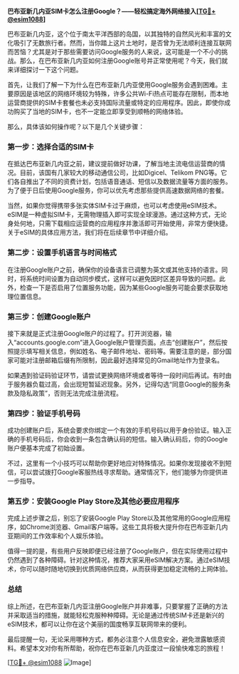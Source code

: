 **巴布亚新几内亚SIM卡怎么注册Google？——轻松搞定海外网络接入[[TG💪+ @esim1088](https://t.me/s/esim1088)]**

巴布亚新几内亚，这个位于南太平洋西部的岛国，以其独特的自然风光和丰富的文化吸引了无数旅行者。然而，当你踏上这片土地时，是否曾为无法顺利连接互联网而苦恼？尤其是对于那些需要访问Google服务的人来说，这可能是一个不小的挑战。那么，在巴布亚新几内亚如何注册Google账号并正常使用呢？今天，我们就来详细探讨一下这个问题。

首先，让我们了解一下为什么在巴布亚新几内亚使用Google服务会遇到困难。主要原因是该地区的网络环境较为特殊，许多公共Wi-Fi热点可能存在限制，而本地运营商提供的SIM卡套餐也未必支持国际流量或特定的应用程序。因此，即使你成功购买了当地的SIM卡，也不一定能立即享受到顺畅的网络体验。

那么，具体该如何操作呢？以下是几个关键步骤：

### 第一步：选择合适的SIM卡

在抵达巴布亚新几内亚之前，建议提前做好功课，了解当地主流电信运营商的情况。目前，该国有几家较大的移动通信公司，比如Digicel、Telikom PNG等。它们各自推出了不同的资费计划，包括语音通话、短信以及数据流量等方面的服务。为了便于日后使用Google服务，你可以优先考虑那些提供高速数据网络的套餐。

当然，如果你觉得携带多张实体SIM卡过于麻烦，也可以考虑使用eSIM技术。eSIM是一种虚拟SIM卡，无需物理插入即可实现全球漫游。通过这种方式，无论身处何地，只需下载相应运营商的应用程序并激活即可开始使用，非常方便快捷。关于eSIM的具体应用方法，我们将在后续章节中详细介绍。

### 第二步：设置手机语言与时间格式

在注册Google账户之前，确保你的设备语言已调整为英文或其他支持的语言。同时，将系统时间设置为自动同步模式，这样可以避免因时区差异导致的问题。此外，检查一下是否启用了位置服务功能，因为某些Google服务可能会要求获取地理位置信息。

### 第三步：创建Google账户

接下来就是正式注册Google账户的过程了。打开浏览器，输入“accounts.google.com”进入Google账户管理页面。点击“创建账户”，然后按照提示填写相关信息，例如姓名、电子邮件地址、密码等。需要注意的是，部分国家可能对注册邮箱后缀有所限制，因此最好选择常见的Gmail地址作为登录名。

如果遇到验证码验证环节，请尝试更换网络环境或者等待一段时间后再试。有时由于服务器负载过高，会出现短暂延迟现象。另外，记得勾选“同意Google的服务条款及隐私政策”，否则无法完成注册流程。

### 第四步：验证手机号码

成功创建账户后，系统会要求你绑定一个有效的手机号码以用于身份验证。输入正确的手机号码后，你会收到一条包含确认码的短信。输入确认码后，你的Google账户便基本完成了初始设置。

不过，这里有一个小技巧可以帮助你更好地应对特殊情况。如果你发现接收不到短信，可以尝试拨打Google客服热线寻求帮助。通常情况下，他们能够为你提供进一步指导。

### 第五步：安装Google Play Store及其他必要应用程序

完成上述步骤之后，别忘了安装Google Play Store以及其他常用的Google应用程序，如Chrome浏览器、Gmail客户端等。这些工具将极大提升你在巴布亚新几内亚期间的工作效率和个人娱乐体验。

值得一提的是，有些用户反映即便已经注册了Google账户，但在实际使用过程中仍然遇到了各种障碍。针对这种情况，推荐大家采用eSIM解决方案。通过eSIM技术，你可以随时随地切换到优质网络供应商，从而获得更加稳定流畅的上网体验。

### 总结

综上所述，在巴布亚新几内亚注册Google账户并非难事，只要掌握了正确的方法并采取适当的措施，就能轻松克服种种障碍。无论是通过传统SIM卡还是新兴的eSIM技术，都可以让你在这个美丽的国度畅享互联网带来的便利。

最后提醒一句，无论采用哪种方式，都务必注意个人信息安全，避免泄露敏感资料。希望本文对你有所帮助，祝你在巴布亚新几内亚度过一段愉快难忘的旅程！

[[TG💪+ @esim1088](https://t.me/s/esim1088) ![Image](https://i.postimg.cc/4NQfJmqS/Snipaste-2025-05-13-00-14-12.png)]